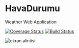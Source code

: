 # HavaDurumu
Weather Web Application

[![Coverage Status](https://coveralls.io/repos/github/yasirerkam/HavaDurumu/badge.svg?branch=master)](https://coveralls.io/github/yasirerkam/HavaDurumu?branch=master)
[![Build Status](https://travis-ci.org/yasirerkam/HavaDurumu.svg?branch=master)](https://travis-ci.org/yasirerkam/HavaDurumu)

![ekran alintisi](https://user-images.githubusercontent.com/27684451/32914544-fe9e3d90-cb26-11e7-929f-56592fa99ff8.PNG)


